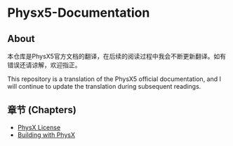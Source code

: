 # Physx5-Documentation

## About

本仓库是PhysX5官方文档的翻译，在后续的阅读过程中我会不断更新翻译。如有错误还请谅解，欢迎指正。

This repository is a translation of the PhysX5 official documentation, and I will continue to update the translation during subsequent readings.

## 章节 (Chapters)

- [PhysX License](./Chapters/PhysX-License.md)
- [Building with PhysX](./Chapters/Building-with-PhysX.md)
